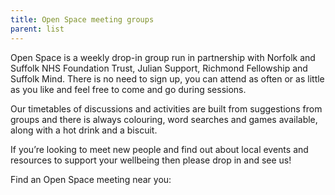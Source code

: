 ```yaml
---
title: Open Space meeting groups
parent: list
---
```


Open Space is a weekly drop-in group run in partnership with Norfolk and Suffolk NHS Foundation Trust, Julian Support, Richmond Fellowship and Suffolk Mind. There is no need to sign up, you can attend as often or as little as you like and feel free to come and go during sessions.

Our timetables of discussions and activities are built from suggestions from groups and there is always colouring, word searches and games available, along with a hot drink and a biscuit.

If you’re looking to meet new people and find out about local events and resources to support your wellbeing then please drop in and see us!

Find an Open Space meeting near you:
